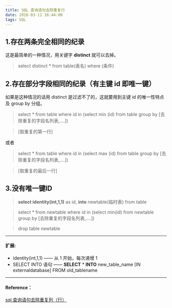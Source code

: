 ```yaml
---
title: SQL 查询语句去除重复行
date: 2016-03-11 16:44:00
tags: SQL
---
```


## 1.存在两条完全相同的纪录

这是最简单的一种情况，用关键字 **distinct** 就可以去掉。

> select distinct * from table(表名) where (条件)


## 2.存在部分字段相同的纪录（有主键 id 即唯一键）

如果是这种情况的话用 distinct 是过滤不了的，这就要用到主键 id 的唯一性特点及 group by 分组。

> select * from table where id in (select <bold>min</bold> (id) from table group by [去除重复的字段名列表,....])

> [取重复的第一行]

或者

> select * from table where id in (select <bold>max</bold> (id) from table group by [去除重复的字段名列表,....])

> [取重复的最后一行]

## 3.没有唯一键ID

> **select identity(int,1,1)** as id, **into** newtable(临时表) from table

> select * from newtable where id in (select min(id) from newtable group by [去除重复的字段名列表,....])

> drop table newtable

---

#### 扩展:

 - identity(int,1,1) —— 从 1 开始，每次递增 1
 - SELECT INTO 语句 —— **SELECT** &#42; **INTO** new_table_name [IN externaldatabase] FROM old_tablename

---

#### Reference：

[sql 查询语句去除重复列（行）](http://blog.knowsky.com/234240.htm)

